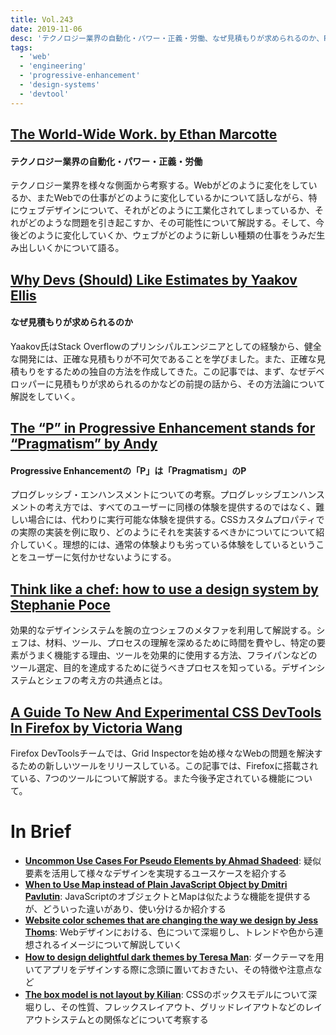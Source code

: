 ```yaml
---
title: Vol.243
date: 2019-11-06
desc: 'テクノロジー業界の自動化・パワー・正義・労働、なぜ見積もりが求められるのか、Progressive Enhancementの「P」は「Pragmatism」のP、ほか計10リンク'
tags:
  - 'web'
  - 'engineering'
  - 'progressive-enhancement'
  - 'design-systems'
  - 'devtool'
---
```


## [The World-Wide Work. by Ethan Marcotte](https://ethanmarcotte.com/wrote/the-world-wide-work/)

#### テクノロジー業界の自動化・パワー・正義・労働

テクノロジー業界を様々な側面から考察する。Webがどのように変化をしているか、またWebでの仕事がどのように変化しているかについて話しながら、特にウェブデザインについて、それがどのように工業化されてしまっているか、それがどのような問題を引き起こすか、その可能性について解説する。そして、今後どのように変化していくか、ウェブがどのように新しい種類の仕事をうみだ生み出しいくかについて語る。

## [Why Devs (Should) Like Estimates by Yaakov Ellis](https://stackoverflow.blog/2019/10/23/why-devs-should-like-estimates/)

#### なぜ見積もりが求められるのか
Yaakov氏はStack Overflowのプリンシパルエンジニアとしての経験から、健全な開発には、正確な見積もりが不可欠であることを学びました。また、正確な見積もりをするための独自の方法を作成してきた。この記事では、まず、なぜデベロッパーに見積もりが求められるのかなどの前提の話から、その方法論について解説をしていく。

## [The “P” in Progressive Enhancement stands for “Pragmatism” by Andy](https://hankchizljaw.com/wrote/the-p-in-progressive-enhancement-stands-for-pragmatism/)

#### Progressive Enhancementの「P」は「Pragmatism」のP
プログレッシブ・エンハンスメントについての考察。プログレッシブエンハンスメントの考え方では、すべてのユーザーに同様の体験を提供するのではなく、難しい場合には、代わりに実行可能な体験を提供する。CSSカスタムプロパティでの実際の実装を例に取り、どのようにそれを実装するべきかについてについて紹介していく。理想的には、通常の体験よりも劣っている体験をしているということをユーザーに気付かせないようにする。

## [Think like a chef: how to use a design system by Stephanie Poce](https://ux.shopify.com/think-like-a-chef-how-to-use-a-design-system-ae1f0e0e0dd7)

効果的なデザインシステムを腕の立つシェフのメタファを利用して解説する。シェフは、材料、ツール、プロセスの理解を深めるために時間を費やし、特定の要素がうまく機能する理由、ツールを効果的に使用する方法、フライパンなどのツール選定、目的を達成するために従うべきプロセスを知っている。デザインシステムとシェフの考え方の共通点とは。

## [A Guide To New And Experimental CSS DevTools In Firefox by Victoria Wang](https://www.smashingmagazine.com/2019/10/guide-new-experimental-css-devtools-firefox/)

Firefox DevToolsチームでは、Grid Inspectorを始め様々なWebの問題を解決するための新しいツールをリリースしている。この記事では、Firefoxに搭載されている、7つのツールについて解説する。また今後予定されている機能について。

# In Brief
- [**Uncommon Use Cases For Pseudo Elements by Ahmad Shadeed**](https://ishadeed.com/article/unusual-use-cases-pseudo-elements/): 疑似要素を活用して様々なデザインを実現するユースケースを紹介する
- [**When to Use Map instead of Plain JavaScript Object by Dmitri Pavlutin**](https://dmitripavlutin.com/maps-vs-plain-objects-javascript/): JavaScriptのオブジェクトとMapは似たような機能を提供するが、どういった違いがあり、使い分けるか紹介する
- [**Website color schemes that are changing the way we design by Jess Thoms**](https://www.invisionapp.com/inside-design/website-color-schemes/): Webデザインにおける、色について深堀りし、トレンドや色から連想されるイメージについて解説していく
- [**How to design delightful dark themes by Teresa Man**](https://blog.superhuman.com/how-to-design-delightful-dark-themes-7b3da644ff1f): ダークテーマを用いてアプリをデザインする際に念頭に置いておきたい、その特徴や注意点など
- [**The box model is not layout by Kilian**](https://kilianvalkhof.com/2019/design/the-box-model-is-not-layout/): CSSのボックスモデルについて深堀りし、その性質、フレックスレイアウト、グリッドレイアウトなどのレイアウトシステムとの関係などについて考察する

